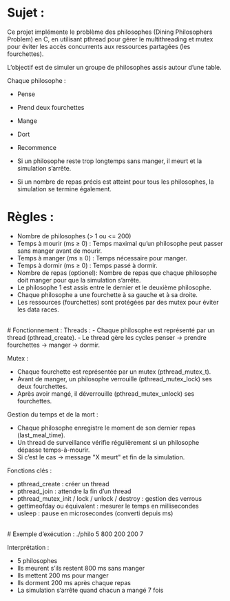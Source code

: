 

# Sujet :
Ce projet implémente le problème des philosophes (Dining Philosophers Problem) en C, en utilisant pthread pour gérer le multithreading et mutex pour éviter les accès concurrents aux ressources partagées (les fourchettes).

L’objectif est de simuler un groupe de philosophes assis autour d’une table.

Chaque philosophe :
- Pense
- Prend deux fourchettes
- Mange
- Dort
- Recommence

- Si un philosophe reste trop longtemps sans manger, il meurt et la simulation s’arrête.
- Si un nombre de repas précis est atteint pour tous les philosophes, la simulation se termine également.

# Règles :
- Nombre de philosophes (> 1 ou <= 200)
- Temps à mourir (ms ≥ 0) :  Temps maximal qu’un philosophe peut passer sans manger avant de mourir.
- Temps à manger (ms ≥ 0) :  Temps nécessaire pour manger.
- Temps à dormir (ms ≥ 0) : Temps passé à dormir.
- Nombre de repas (optionel): Nombre de repas que chaque philosophe doit manger pour que la simulation s’arrête.
- Le philosophe 1 est assis entre le dernier et le deuxième philosophe.
- Chaque philosophe a une fourchette à sa gauche et à sa droite.
- Les ressources (fourchettes) sont protégées par des mutex pour éviter les data races.
<br>
# Fonctionnement :
Threads :
- Chaque philosophe est représenté par un thread (pthread_create).
- Le thread gère les cycles penser → prendre fourchettes → manger → dormir.

Mutex :
- Chaque fourchette est représentée par un mutex (pthread_mutex_t).
- Avant de manger, un philosophe verrouille (pthread_mutex_lock) ses deux fourchettes.
- Après avoir mangé, il déverrouille (pthread_mutex_unlock) ses fourchettes.

Gestion du temps et de la mort :
- Chaque philosophe enregistre le moment de son dernier repas (last_meal_time).
- Un thread de surveillance vérifie régulièrement si un philosophe dépasse temps-à-mourir.
- Si c’est le cas → message "X meurt" et fin de la simulation.

Fonctions clés :
- pthread_create : créer un thread
- pthread_join : attendre la fin d’un thread
- pthread_mutex_init / lock / unlock / destroy : gestion des verrous
- gettimeofday ou équivalent : mesurer le temps en millisecondes
- usleep : pause en microsecondes (converti depuis ms)
<br>
# Exemple d’exécution :
./philo 5 800 200 200 7

Interprétation :
- 5 philosophes
- Ils meurent s’ils restent 800 ms sans manger
- Ils mettent 200 ms pour manger
- Ils dorment 200 ms après chaque repas
- La simulation s’arrête quand chacun a mangé 7 fois
